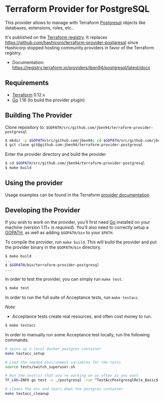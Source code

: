 Terraform Provider for PostgreSQL
=================================

This provider allows to manage with Terraform [Postgresql](https://www.postgresql.org/) objects like databases, extensions, roles, etc..

It's published on the [Terraform registry](https://registry.terraform.io/providers/jben94/postgresql/latest/docs).
It replaces https://github.com/hashicorp/terraform-provider-postgresql since Hashicorp stopped hosting community providers in favor of the Terraform registry.

- Documentation: https://registry.terraform.io/providers/jben94/postgresql/latest/docs

Requirements
------------

-	[Terraform](https://www.terraform.io/downloads.html) 0.12.x
-	[Go](https://golang.org/doc/install) 1.16 (to build the provider plugin)

Building The Provider
---------------------

Clone repository to: `$GOPATH/src/github.com/jben94/terraform-provider-postgresql`

```sh
$ mkdir -p $GOPATH/src/github.com/jben94; cd $GOPATH/src/github.com/jben94
$ git clone git@github.com:jben94/terraform-provider-postgresql
```

Enter the provider directory and build the provider

```sh
$ cd $GOPATH/src/github.com/jben94/terraform-provider-postgresql
$ make build
```

Using the provider
----------------------

Usage examples can be found in the Terraform [provider documentation](https://www.terraform.io/docs/providers/postgresql/index.html)

Developing the Provider
---------------------------

If you wish to work on the provider, you'll first need [Go](http://www.golang.org) installed on your machine (version 1.11+ is *required*). You'll also need to correctly setup a [GOPATH](http://golang.org/doc/code.html#GOPATH), as well as adding `$GOPATH/bin` to your `$PATH`.

To compile the provider, run `make build`. This will build the provider and put the provider binary in the `$GOPATH/bin` directory.

```sh
$ make build
...
$ $GOPATH/bin/terraform-provider-postgresql
...
```

In order to test the provider, you can simply run `make test`.

```sh
$ make test
```

In order to run the full suite of Acceptance tests, run `make testacc`.

*Note:* 
- Acceptance tests create real resources, and often cost money to run.

```sh
$ make testacc
```

In order to manually run some Acceptance test locally, run the following commands:
```sh
# spins up a local docker postgres container
make testacc_setup 

# Load the needed environment variables for the tests
source tests/switch_superuser.sh

# Run the test(s) that you're working on as often as you want
TF_LOG=INFO go test -v ./postgresql -run ^TestAccPostgresqlRole_Basic$

# cleans the env and tears down the postgres container
make testacc_cleanup 
```
